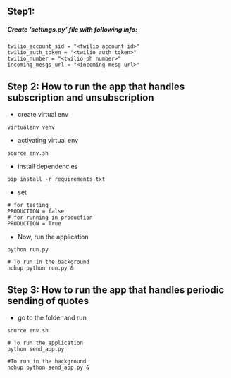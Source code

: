 Step1:
------
##### Create ‘settings.py’ file with following info:
```
twilio_account_sid = "<twilio account id>"
twilio_auth_token = "<twilio auth token>"
twilio_number = "<twilio ph number>"
incoming_mesgs_url = "<incoming mesg url>"

```

Step 2: How to run the app that handles subscription and unsubscription
----------
* create virtual env
```
virtualenv venv
```
* activating virtual env
```
source env.sh
```
* install dependencies
```
pip install -r requirements.txt
```
* set
```
# for testing
PRODUCTION = false
# for running in production
PRODUCTION = True
```
* Now, run the application
```
python run.py

# To run in the background
nohup python run.py &
```

Step 3:  How to run the app that handles periodic sending of quotes
---------
* go to the folder and run
```
source env.sh

# To run the application
python send_app.py

#To run in the background
nohup python send_app.py &
```
